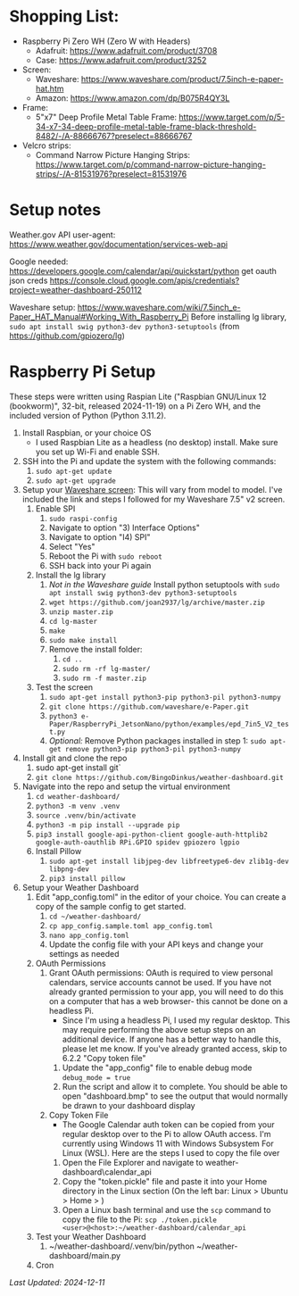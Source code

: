 # Shopping List:
* Raspberry Pi Zero WH (Zero W with Headers)
    * Adafruit: https://www.adafruit.com/product/3708
    * Case: https://www.adafruit.com/product/3252
* Screen:
    * Waveshare: https://www.waveshare.com/product/7.5inch-e-paper-hat.htm
    * Amazon: https://www.amazon.com/dp/B075R4QY3L
* Frame:
    * 5"x7" Deep Profile Metal Table Frame: https://www.target.com/p/5-34-x7-34-deep-profile-metal-table-frame-black-threshold-8482/-/A-88666767?preselect=88666767
* Velcro strips:
    * Command Narrow Picture Hanging Strips: https://www.target.com/p/command-narrow-picture-hanging-strips/-/A-81531976?preselect=81531976


# Setup notes
Weather.gov API user-agent:
https://www.weather.gov/documentation/services-web-api

Google needed:
    https://developers.google.com/calendar/api/quickstart/python
    get oauth json creds
        https://console.cloud.google.com/apis/credentials?project=weather-dashboard-250112

Waveshare setup:
    https://www.waveshare.com/wiki/7.5inch_e-Paper_HAT_Manual#Working_With_Raspberry_Pi
    Before installing lg library, `sudo apt install swig python3-dev python3-setuptools` (from https://github.com/gpiozero/lg)


# Raspberry Pi Setup

These steps were written using Raspian Lite ("Raspbian GNU/Linux 12 (bookworm)", 32-bit, released 2024-11-19) on a Pi Zero WH, and the included version of Python (Python 3.11.2).

1. Install Raspbian, or your choice OS
   - I used Raspbian Lite as a headless (no desktop) install. Make sure you set up Wi-Fi and enable SSH.
2. SSH into the Pi and update the system with the following commands:
   1. `sudo apt-get update`
   2. `sudo apt-get upgrade`
3. Setup your [Waveshare screen](https://www.waveshare.com/wiki/7.5inch_e-Paper_HAT_Manual#Working_With_Raspberry_Pi): This will vary from model to model. I've included the link and steps I followed for my Waveshare 7.5" v2 screen.
   1. Enable SPI
      1. `sudo raspi-config`
      2. Navigate to option "3) Interface Options"
      3. Navigate to option "I4) SPI"
      4. Select "Yes"
      5. Reboot the Pi with `sudo reboot`
      6. SSH back into your Pi again
   2. Install the lg library
      1. *Not in the Waveshare guide* Install python setuptools with `sudo apt install swig python3-dev python3-setuptools`
      2. `wget https://github.com/joan2937/lg/archive/master.zip`
      3. `unzip master.zip`
      4. `cd lg-master`
      5. `make`
      6. `sudo make install`
      7. Remove the install folder:
         1. `cd ..`
         2. `sudo rm -rf lg-master/`
         3. `sudo rm -f master.zip`
   3. Test the screen
      1. `sudo apt-get install python3-pip python3-pil python3-numpy`
      2. `git clone https://github.com/waveshare/e-Paper.git`
      3. `python3 e-Paper/RaspberryPi_JetsonNano/python/examples/epd_7in5_V2_test.py`
      4. *Optional:* Remove Python packages installed in step 1: `sudo apt-get remove python3-pip python3-pil python3-numpy`
4. Install git and clone the repo
   1. sudo apt-get install git`
   2. `git clone https://github.com/BingoDinkus/weather-dashboard.git`
5. Navigate into the repo and setup the virtual environment
   1. `cd weather-dashboard/`
   2. `python3 -m venv .venv`
   3. `source .venv/bin/activate`
   4. `python3 -m pip install --upgrade pip`
   5. `pip3 install google-api-python-client google-auth-httplib2 google-auth-oauthlib RPi.GPIO spidev gpiozero lgpio`
   6. Install Pillow
      1. `sudo apt-get install libjpeg-dev libfreetype6-dev zlib1g-dev libpng-dev`
      2. `pip3 install pillow`
6. Setup your Weather Dashboard
   1. Edit "app_config.toml" in the editor of your choice. You can create a copy of the sample config to get started.
      1. `cd ~/weather-dashboard/`
      2. `cp app_config.sample.toml app_config.toml`
      3. `nano app_config.toml`
      4. Update the config file with your API keys and change your settings as needed
   2. OAuth Permissions
      1. Grant OAuth permissions: OAuth is required to view personal calendars, service accounts cannot be used. If you have not already granted permission to your app, you will need to do this on a computer that has a web browser- this cannot be done on a headless Pi.
         -  Since I'm using a headless Pi, I used my regular desktop. This may require performing the above setup steps on an additional device. If anyone has a better way to handle this, please let me know. If you've already granted access, skip to 6.2.2 "Copy token file"
         1. Update the "app_config" file to enable debug mode `debug_mode = true`
         2. Run the script and allow it to complete. You should be able to open "dashboard.bmp" to see the output that would normally be drawn to your dashboard display
      2. Copy Token File
          -  The Google Calendar auth token can be copied from your regular desktop over to the Pi to allow OAuth access. I'm currently using Windows 11 with Windows Subsystem For Linux (WSL). Here are the steps I used to copy the file over
          1. Open the File Explorer and navigate to weather-dashboard\calendar_api
          2. Copy the "token.pickle" file and paste it into your Home directory in the Linux section (On the left bar: Linux > Ubuntu > Home > <user>)
          3. Open a Linux bash terminal and use the `scp` command to copy the file to the Pi: `scp ./token.pickle <user>@<host>:~/weather-dashboard/calendar_api`
   3. Test your Weather Dashboard
      1. ~/weather-dashboard/.venv/bin/python ~/weather-dashboard/main.py
   4. Cron

*Last Updated: 2024-12-11*